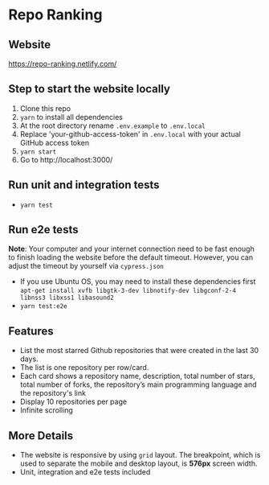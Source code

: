 # Repo Ranking

## Website

https://repo-ranking.netlify.com/

## Step to start the website locally

1. Clone this repo
2. `yarn` to install all dependencies
3. At the root directory rename `.env.example` to `.env.local`
4. Replace 'your-github-access-token' in `.env.local` with your actual GitHub access token
5. `yarn start`
6. Go to http://localhost:3000/

## Run unit and integration tests

- `yarn test`

## Run e2e tests

**Note**: Your computer and your internet connection need to be fast enough to finish loading the website before the default timeout. However, you can adjust the timeout by yourself via `cypress.json`

- If you use Ubuntu OS, you may need to install these dependencies first `apt-get install xvfb libgtk-3-dev libnotify-dev libgconf-2-4 libnss3 libxss1 libasound2`
- `yarn test:e2e`

## Features

- List the most starred Github repositories that were created in the last 30 days.
- The list is one repository per row/card.
- Each card shows a repository name, description, total number of stars, total number of forks, the repository’s main programming language and the repository's link
- Display 10 repositories per page
- Infinite scrolling

## More Details

- The website is responsive by using `grid` layout. The breakpoint, which is used to separate the mobile and desktop layout, is **576px** screen width.
- Unit, integration and e2e tests included
